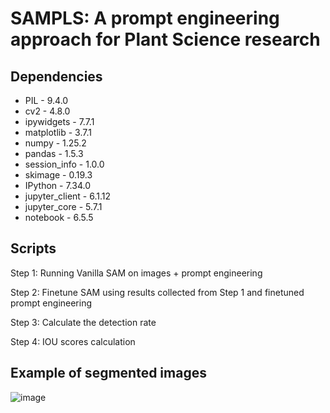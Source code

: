# SAMPLS: A prompt engineering approach for Plant Science research

## Dependencies

* PIL -                 9.4.0
* cv2 -                 4.8.0
* ipywidgets -         7.7.1
* matplotlib -        3.7.1
* numpy -              1.25.2
* pandas -             1.5.3
* session_info -       1.0.0
* skimage -            0.19.3
* IPython -            7.34.0
* jupyter_client -     6.1.12
* jupyter_core -       5.7.1
* notebook -           6.5.5

## Scripts

Step 1: Running Vanilla SAM on images + prompt engineering

Step 2: Finetune SAM using results collected from Step 1 and finetuned prompt engineering

Step 3: Calculate the detection rate 

Step 4: IOU scores calculation

## Example of segmented images

![image](https://github.com/LiLabAtVT/SAMPLS/assets/53419878/6a142393-7afd-46ed-9476-41977daf929c)
